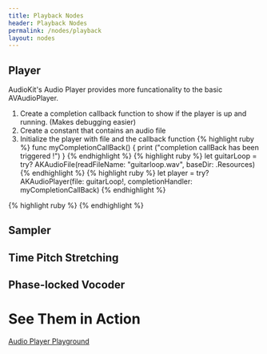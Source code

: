 ```yaml
---
title: Playback Nodes
header: Playback Nodes
permalink: /nodes/playback
layout: nodes
---
```


## Player

AudioKit's Audio Player provides more funcationality to the basic AVAudioPlayer.
1. Create a completion callback function to show if the player is up and running. (Makes debugging easier)
2. Create a constant that contains an audio file
3. Initialize the player with file and the callback function
{% highlight ruby %}
  func myCompletionCallBack() {
      print ("completion callBack has been triggered !")
  }
{% endhighlight %}
{% highlight ruby %}
  let guitarLoop = try? AKAudioFile(readFileName: "guitarloop.wav", baseDir: .Resources)
{% endhighlight %}
{% highlight ruby %}
let player = try? AKAudioPlayer(file: guitarLoop!, completionHandler: myCompletionCallBack)
{% endhighlight %}





{% highlight ruby %}
{% endhighlight %}
## Sampler

## Time Pitch Stretching

## Phase-locked Vocoder

<h1 class="center">See Them in Action</h1>

[Audio Player Playground](/playgrounds/Playback/Audio%20Player/)